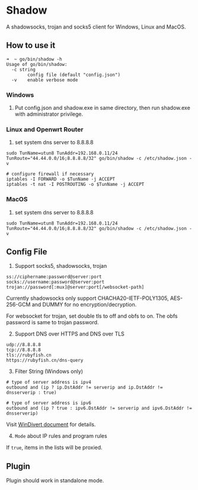 # Shadow

A shadowsocks, trojan and socks5 client for Windows, Linux and MacOS.

## How to use it

```
➜  ~ go/bin/shadow -h
Usage of go/bin/shadow:
  -c string
    	config file (default "config.json")
  -v	enable verbose mode
```

### Windows

1. Put config.json and shadow.exe in same directory, then run shadow.exe with administrator privilege.

### Linux and Openwrt Router

1. set system dns server to 8.8.8.8

```
sudo TunName=utun8 TunAddr=192.168.0.11/24 TunRoute="44.44.0.0/16;8.8.8.8/32" go/bin/shadow -c /etc/shadow.json -v
```

```
# configure firewall if necessary
iptables -I FORWARD -o $TunName -j ACCEPT
iptables -t nat -I POSTROUTING -o $TunName -j ACCEPT
```

### MacOS

1. set system dns server to 8.8.8.8

```
sudo TunName=utun8 TunAddr=192.168.0.11/24 TunRoute="44.44.0.0/16;8.8.8.8/32" go/bin/shadow -c /etc/shadow.json -v
```

## Config File

1. Support socks5, shadowsocks, trojan

```
ss://ciphername:password@server:port
socks://username:password@server:port
trojan://password[:mux]@server:port[/websocket-path]
```

Currently shadowsocks only support CHACHA20-IETF-POLY1305, AES-256-GCM and DUMMY for no encryption/decryption.

For websocket for trojan, set double tls to off and obfs to on. The obfs password is same to trojan password.

2. Support DNS over HTTPS and DNS over TLS

```
udp://8.8.8.8
tcp://8.8.8.8
tls://rubyfish.cn
https://rubyfish.cn/dns-query
```

3. Filter String (Windows only)

```
# type of server address is ipv4
outbound and (ip ? ip.DstAddr != serverip and ip.DstAddr != dnsserverip : true)

# type of server address is ipv6
outbound and (ip ? true : ipv6.DstAddr != serverip and ipv6.DstAddr != dnsserverip)
```

Visit [WinDivert document](https://www.reqrypt.org/windivert-doc.html#filter_language) for details.

4. `Mode` about IP rules and program rules

If `true`, items in the lists will be proxied.

## Plugin

Plugin should work in standalone mode.
